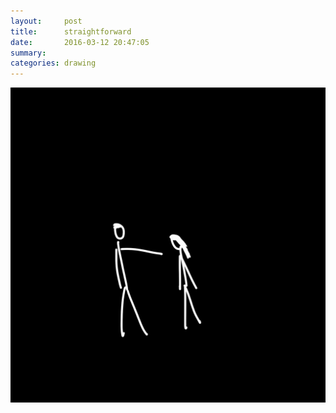 ```yaml
---
layout:     post
title:      straightforward
date:       2016-03-12 20:47:05
summary:    
categories: drawing
---
```

![straightforward](/images/diary/straightforward.png "fuck social norm")

